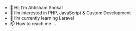 - 👋 Hi, I’m Ahtisham Shokat
- 👀 I’m interested in PHP, JavaScript & Custom Development
- 🌱 I’m currently learning Laravel
- 📫 How to reach me ...

<!---
ahtisham5/ahtisham5 is a ✨ special ✨ repository because its `README.md` (this file) appears on your GitHub profile.
You can click the Preview link to take a look at your changes.
--->
